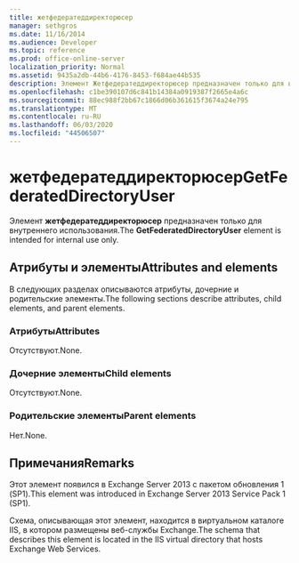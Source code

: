 ```yaml
---
title: жетфедератеддиректорюсер
manager: sethgros
ms.date: 11/16/2014
ms.audience: Developer
ms.topic: reference
ms.prod: office-online-server
localization_priority: Normal
ms.assetid: 9435a2db-44b6-4176-8453-f684ae44b535
description: Элемент Жетфедератеддиректорюсер предназначен только для внутреннего использования.
ms.openlocfilehash: c1be390107d6c841b14384a0919387f2665e4a6c
ms.sourcegitcommit: 88ec988f2bb67c1866d06b361615f3674a24e795
ms.translationtype: MT
ms.contentlocale: ru-RU
ms.lasthandoff: 06/03/2020
ms.locfileid: "44506507"
---
```

# <a name="getfederateddirectoryuser"></a><span data-ttu-id="493c8-103">жетфедератеддиректорюсер</span><span class="sxs-lookup"><span data-stu-id="493c8-103">GetFederatedDirectoryUser</span></span>

<span data-ttu-id="493c8-104">Элемент **жетфедератеддиректорюсер** предназначен только для внутреннего использования.</span><span class="sxs-lookup"><span data-stu-id="493c8-104">The **GetFederatedDirectoryUser** element is intended for internal use only.</span></span> 

## <a name="attributes-and-elements"></a><span data-ttu-id="493c8-105">Атрибуты и элементы</span><span class="sxs-lookup"><span data-stu-id="493c8-105">Attributes and elements</span></span>

<span data-ttu-id="493c8-106">В следующих разделах описываются атрибуты, дочерние и родительские элементы.</span><span class="sxs-lookup"><span data-stu-id="493c8-106">The following sections describe attributes, child elements, and parent elements.</span></span>
  
### <a name="attributes"></a><span data-ttu-id="493c8-107">Атрибуты</span><span class="sxs-lookup"><span data-stu-id="493c8-107">Attributes</span></span>

<span data-ttu-id="493c8-108">Отсутствуют.</span><span class="sxs-lookup"><span data-stu-id="493c8-108">None.</span></span>
  
### <a name="child-elements"></a><span data-ttu-id="493c8-109">Дочерние элементы</span><span class="sxs-lookup"><span data-stu-id="493c8-109">Child elements</span></span>

<span data-ttu-id="493c8-110">Отсутствуют.</span><span class="sxs-lookup"><span data-stu-id="493c8-110">None.</span></span>
  
### <a name="parent-elements"></a><span data-ttu-id="493c8-111">Родительские элементы</span><span class="sxs-lookup"><span data-stu-id="493c8-111">Parent elements</span></span>

<span data-ttu-id="493c8-112">Нет.</span><span class="sxs-lookup"><span data-stu-id="493c8-112">None.</span></span>
  
## <a name="remarks"></a><span data-ttu-id="493c8-113">Примечания</span><span class="sxs-lookup"><span data-stu-id="493c8-113">Remarks</span></span>

<span data-ttu-id="493c8-114">Этот элемент появился в Exchange Server 2013 с пакетом обновления 1 (SP1).</span><span class="sxs-lookup"><span data-stu-id="493c8-114">This element was introduced in Exchange Server 2013 Service Pack 1 (SP1).</span></span>
  
<span data-ttu-id="493c8-115">Схема, описывающая этот элемент, находится в виртуальном каталоге IIS, в котором размещены веб-службы Exchange.</span><span class="sxs-lookup"><span data-stu-id="493c8-115">The schema that describes this element is located in the IIS virtual directory that hosts Exchange Web Services.</span></span>
  


